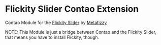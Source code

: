 # Flickity Slider Contao Extension
Contao Module for the [Flickity Slider](https://github.com/metafizzy/flickity) by [Metafizzy](https://github.com/metafizzy)

NOTE: This Module is just a bridge between Contao and the Flickity Slider, that means you have to install Flickity, though.
